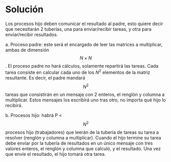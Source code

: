 # Solución 

Los procesos hijo deben comunicar el resultado al padre, esto quiere decir que necesitarán 2 tuberías, una para enviar/recibir tareas, y otra para
enviar/recibir resultados.

a. Proceso padre: este será el encargado de leer las matrices a multiplicar, ambas de dimensión
$$N \times N$$. El proceso padre no hará cálculos, solamente repartirá las tareas. Cada tarea consiste en calcular
cada uno de los $N^2$ elementos de la matriz resultante. Es decir, el padre mandará $$N^2$$ tareas que
consistirán en un mensaje con 2 enteros, el renglón y columna a multiplicar. Estos mensajes los
escribirá uno tras otro, no importa qué hijo lo recibirá.

b. Procesos hijo: habrá P < $$N^2$$ procesos hijo (trabajadores) que leerán de la tubería de tareas su
tarea a resolver (renglón y columna a multiplicar). Cuando el hijo termine su tarea debe enviar por la
tubería de resultados en un único mensaje con tres valores enteros, el renglón y columna que calculó, y
el resultado. Una vez que envíe el resultado, el hijo tomará otra tarea.
